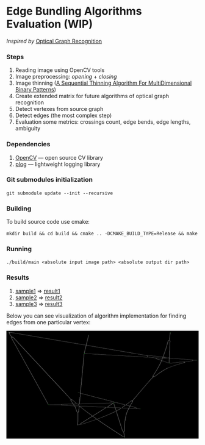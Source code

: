 # Edge Bundling Algorithms Evaluation (WIP)

_Inspired by_ [Optical Graph Recognition](https://www.researchgate.net/publication/232651643_Optical_Graph_Recognition)

### Steps

1. Reading image using OpenCV tools
2. Image preprocessing: _opening_ + _closing_
3. Image thinning ([A Sequential Thinning Algorithm For MultiDimensional Binary Patterns](https://arxiv.org/pdf/1710.03025.pdf)) 
4. Create extended matrix for future algorithms of optical graph recognition
5. Detect vertexes from source graph
6. Detect edges (the most complex step)
7. Evaluation some metrics: crossings count, edge bends, edge lengths, ambiguity

### Dependencies

1. [OpenCV](https://opencv.org/) –– open source CV library
2. [plog](https://github.com/SergiusTheBest/plog) –– lightweight logging library

### Git submodules initialization
```
git submodule update --init --recursive
```

### Building

To build source code use cmake:
```
mkdir build && cd build && cmake .. -DCMAKE_BUILD_TYPE=Release && make
```

### Running

```
./build/main <absolute input image path> <absolute output dir path>
```

### Results

1. [sample1](./samples/1) => [result1](./results/1)
2. [sample2](./samples/2) => [result2](./results/2)
3. [sample3](./samples/3) => [result3](./results/3)

Below you can see visualization of algorithm implementation for finding edges from one particular vertex:

![](./results/algo_vis.gif)
